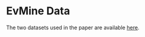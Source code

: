 # EvMine Data

The two datasets used in the paper are available [here](https://www.dropbox.com/sh/48ezsu1eo5fii1w/AACHWV2uX-QO6D6uoJuEVpbKa?dl=0).